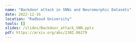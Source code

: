 ```yaml
---
name: "Backdoor attack in SNNs and Neuromorphic Datasets"
date: 2022-12-16
location: "Radboud University"
tools: []
slides: /slides/Backdoor_attack_SNN.pptx
pdf: https://arxiv.org/abs/2302.06279 
---
```

